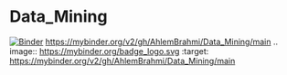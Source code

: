 # Data_Mining
[![Binder](https://mybinder.org/badge_logo.svg)](https://mybinder.org/v2/gh/AhlemBrahmi/Data_Mining/main)
https://mybinder.org/v2/gh/AhlemBrahmi/Data_Mining/main
.. image:: https://mybinder.org/badge_logo.svg
 :target: https://mybinder.org/v2/gh/AhlemBrahmi/Data_Mining/main
